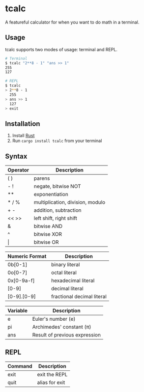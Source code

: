 # tcalc
A featureful calculator for when you want to do math in a terminal.

## Usage
tcalc supports two modes of usage: terminal and REPL.

```bash
# Terminal
$ tcalc "2**8 - 1" "ans >> 1"
255
127
```

```bash
# REPL
$ tcalc
> 2**8 - 1
  255
> ans >> 1
  127
> exit
```

## Installation

1. Install [Rust](https://www.rust-lang.org/en-US/install.html)
2. Run `cargo install tcalc` from your terminal

## Syntax

| Operator | Description                      |
|----------|----------------------------------|
| ( )      | parens                           |
| - !      | negate, bitwise NOT              |
| \*\*     | exponentiation                   |
| * / %    | multiplication, division, modulo |
| + -      | addition, subtraction            |
| << >>    | left shift, right shift          |
| &        | bitwise AND                      |
| ^        | bitwise XOR                      |
| \|       | bitwise OR                       |

| Numeric Format | Description                |
|----------------|----------------------------|
| 0b[0-1]        | binary literal             |
| 0o[0-7]        | octal literal              |
| 0x[0-9a-f]     | hexadecimal literal        |
| [0-9]          | decimal literal            |
| [0-9].[0-9]    | fractional decimal literal |

| Variable | Description                   |
|----------|-------------------------------|
| e        | Euler's number (e)            |
| pi       | Archimedes' constant (π)      |
| ans      | Result of previous expression |

## REPL

| Command | Description              |
|---------|--------------------------|
| exit    | exit the REPL            |
| quit    | alias for exit           |
